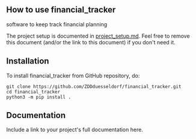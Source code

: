 ## How to use financial_tracker

software to keep track financial planning

The project setup is documented in [project_setup.md](project_setup.md). Feel free to remove this document (and/or the link to this document) if you don't need it.

## Installation

To install financial_tracker from GitHub repository, do:

```console
git clone https://github.com/ZDDduesseldorf/financial_tracker.git
cd financial_tracker
python3 -m pip install .
```

## Documentation

Include a link to your project's full documentation here.


